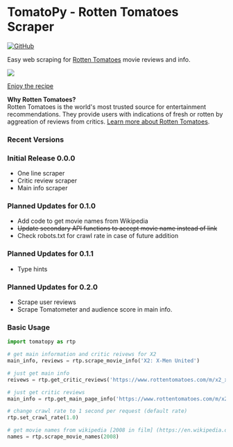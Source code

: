 # TomatoPy - Rotten Tomatoes Scraper

[![GitHub](https://img.shields.io/github/license/mashape/apistatus.svg)](https://pypi.org/project/requests/)

Easy web scraping for [Rotten Tomatoes](https://www.rottentomatoes.com/) movie reviews and info. 

![](https://c1.staticflickr.com/4/3614/3695696788_219f255121_b.jpg?raw=true)

[Enjoy the recipe](https://www.geniuskitchen.com/recipe/easy-tomato-cheese-pie-with-crumb-crust-27486)

**Why Rotten Tomatoes?**  
Rotten Tomatoes is the world's most trusted source for entertainment recommendations. They provide users with indications of fresh or rotten by aggreation of reviews from critics. [Learn more about Rotten Tomatoes](https://www.rottentomatoes.com/about/).

### Recent Versions

### Initial Release 0.0.0
- One line scraper
- Critic review scraper
- Main info scraper

### Planned Updates for 0.1.0

- Add code to get movie names from Wikipedia
- ~~Update secondary API functions to accept movie name instead of link~~
- Check robots.txt for crawl rate in case of future addition

### Planned Updates for 0.1.1
- Type hints

### Planned Updates for 0.2.0
- Scrape user reviews
- Scrape Tomatometer and audience score in main info.

### Basic Usage

```python
import tomatopy as rtp

# get main information and critic reivews for X2
main_info, reviews = rtp.scrape_movie_info('X2: X-Men United')

# just get main info
reivews = rtp.get_critic_reviews('https://www.rottentomatoes.com/m/x2_xmen_united')

# just get critic reviews
main_info = rtp.get_main_page_info('https://www.rottentomatoes.com/m/x2_xmen_united')

# change crawl rate to 1 second per request (default rate)
rtp.set_crawl_rate(1.0)

# get movie names from wikipedia [2008 in film] (https://en.wikipedia.org/wiki/2008_in_film)
names = rtp.scrape_movie_names(2008)
```
